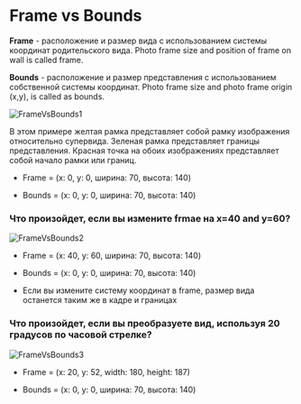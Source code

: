 # Frame vs Bounds

**Frame** - расположение и размер вида с использованием системы координат родительского вида. Photo frame size and position of frame on wall is called frame.

**Bounds** - расположение и размер представления с использованием собственной системы координат. Photo frame size and photo frame origin (x,y), is called as bounds.

![FrameVsBounds1](https://miro.medium.com/v2/resize:fit:1400/format:webp/1*TpkX2cY8SMnseoVVwEY_Zg.png)

В этом примере желтая рамка представляет собой рамку изображения относительно супервида. Зеленая рамка представляет границы представления. Красная точка на обоих изображениях представляет собой начало рамки или границ.

* Frame = (x: 0, y: 0, ширина: 70, высота: 140)

* Bounds = (x: 0, y: 0, ширина: 70, высота: 140)

### Что произойдет, если вы измените frmae на x=40 and y=60?

![FrameVsBounds2](https://miro.medium.com/v2/resize:fit:1400/format:webp/1*8YX-rUcpNA1UaO0Mm3HHNQ.png)

* Frame = (x: 40, y: 60, ширина: 70, высота: 140)

* Bounds = (x: 0, y: 0, ширина: 70, высота: 140)

* Если вы измените систему координат в frame, размер вида останется таким же в кадре и границах

### Что произойдет, если вы преобразуете вид, используя 20 градусов по часовой стрелке?

![FrameVsBounds3](https://miro.medium.com/v2/resize:fit:1400/format:webp/1*RxxB2ZzvM1xhWVZS1KpgAA.png)

* Frame = (x: 20, y: 52, width: 180, height: 187)

* Bounds = (x: 0, y: 0, ширина: 70, высота: 140)









